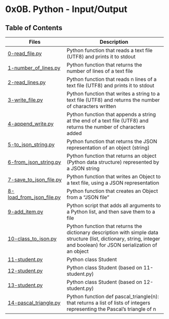 # 0x0B. Python - Input/Output

## Table of Contents

Files | Description
----- | -----------
[0-read_file.py](./0-read_file.py) | Python function that reads a text file (UTF8) and prints it to stdout
[1-number_of_lines.py](./1-number_of_lines.py) | Python function that returns the number of lines of a text file
[2-read_lines.py](./2-read_lines.py) | Python function that reads n lines of a text file (UTF8) and prints it to stdout
[3-write_file.py](./3-write_file.py) | Python function that writes a string to a text file (UTF8) and returns the number of characters written
[4-append_write.py](./4-append_write.py) | Python function that appends a string at the end of a text file (UTF8) and returns the number of characters added
[5-to_json_string.py](./5-to_json_string.py) | Python function that returns the JSON representation of an object (string)
[6-from_json_string.py](./6-from_json_string.py) | Python function that returns an object (Python data structure) represented by a JSON string
[7-save_to_json_file.py](./7-save_to_json_file.py) | Python function that writes an Object to a text file, using a JSON representation
[8-load_from_json_file.py](./8-load_from_json_file.py) | Python function that creates an Object from a “JSON file”
[9-add_item.py](./9-add_item.py) | Python script that adds all arguments to a Python list, and then save them to a file
[10-class_to_json.py](./10-class_to_json.py) | Python function that returns the dictionary description with simple data structure (list, dictionary, string, integer and boolean) for JSON serialization of an object
[11-student.py](./11-student.py) | Python class Student
[12-student.py](./12-student.py) | Python class Student (based on 11-student.py)
[13-student.py](./13-student.py) | Python class Student (based on 12-student.py)
[14-pascal_triangle.py](./14-pascal_triangle.py) | Python function def pascal_triangle(n): that returns a list of lists of integers representing the Pascal’s triangle of n

